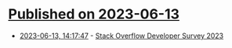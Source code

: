# [Published on 2023-06-13](index.md)

* [2023-06-13, 14:17:47](https://lobste.rs/s/rpt0cg/stack_overflow_developer_survey_2023) - [Stack Overflow Developer Survey 2023](https://survey.stackoverflow.co/2023/)

